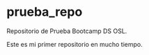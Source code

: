 # prueba_repo
Repositorio de Prueba Bootcamp DS OSL.

Este es mi primer repositorio en mucho tiempo. 
